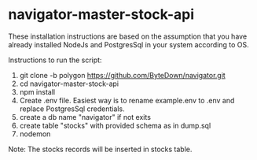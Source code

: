 # navigator-master-stock-api

These installation instructions are based on the assumption that you have already installed NodeJs and PostgresSql in your system according to OS.

Instructions to run the script:

1. git clone -b polygon https://github.com/ByteDown/navigator.git
2. cd navigator-master-stock-api
3. npm install
4. Create .env file. Easiest way is to rename example.env to .env and replace PostgresSql credentials.
5. create a db name "navigator" if not exits
6. create table "stocks" with provided schema as in dump.sql
7. nodemon

Note:
The stocks records will be inserted in stocks table.
